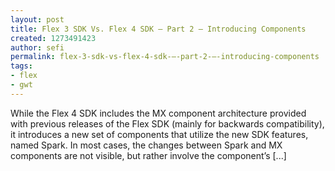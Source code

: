 ```yaml
---
layout: post
title: Flex 3 SDK Vs. Flex 4 SDK – Part 2 – Introducing Components
created: 1273491423
author: sefi
permalink: flex-3-sdk-vs-flex-4-sdk-–-part-2-–-introducing-components
tags:
- flex
- gwt
---
```

While the Flex 4 SDK includes the MX component architecture provided with previous releases of the Flex SDK (mainly for backwards compatibility), it introduces a new set of components that utilize the new SDK features, named Spark. In most cases, the changes between Spark and MX components are not visible, but rather involve the component’s [...]<img alt="" border="0" src="http://stats.wordpress.com/b.gif?host=flexblackbelt.wordpress.com&blog=5633522&post=306&subd=flexblackbelt&ref=&feed=1" width="1" height="1" />
